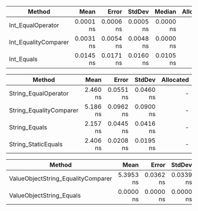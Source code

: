 |               Method |      Mean |     Error |    StdDev |    Median | Allocated |
|--------------------- |----------:|----------:|----------:|----------:|----------:|
|    Int_EqualOperator | 0.0001 ns | 0.0006 ns | 0.0005 ns | 0.0000 ns |         - |
| Int_EqualityComparer | 0.0031 ns | 0.0054 ns | 0.0048 ns | 0.0000 ns |         - |
|           Int_Equals | 0.0145 ns | 0.0171 ns | 0.0160 ns | 0.0105 ns |         - |


|                  Method |     Mean |     Error |    StdDev | Allocated |
|------------------------ |---------:|----------:|----------:|----------:|
|    String_EqualOperator | 2.460 ns | 0.0551 ns | 0.0460 ns |         - |
| String_EqualityComparer | 5.186 ns | 0.0962 ns | 0.0900 ns |         - |
|           String_Equals | 2.157 ns | 0.0445 ns | 0.0416 ns |         - |
|     String_StaticEquals | 2.406 ns | 0.0208 ns | 0.0195 ns |         - |

|                             Method |      Mean |     Error |    StdDev | Allocated |
|----------------------------------- |----------:|----------:|----------:|----------:|
| ValueObjectString_EqualityComparer | 5.3953 ns | 0.0362 ns | 0.0339 ns |         - |
|           ValueObjectString_Equals | 0.0000 ns | 0.0000 ns | 0.0000 ns |         - |
